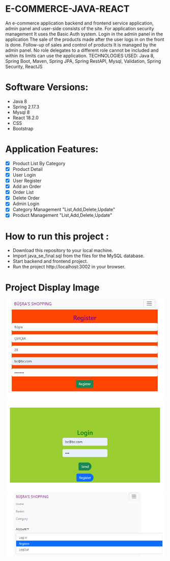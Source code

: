 # E-COMMERCE-JAVA-REACT
<p> 
An e-commerce application backend and frontend service
application, admin panel and user-side
consists of the site. For application security management
It uses the Basic Auth system. Login in the admin panel in the application
The sale of the products made after the user logs in on the front
is done. Follow-up of sales and control of products
It is managed by the admin panel. No role delegates to a different role
cannot be included and within its limits
can use the application.
TECHNOLOGIES USED: Java 8, Spring Boot,
Maven, Spring JPA, Spring RestAPI, Mysql, Validation,
Spring Security, ReactJS </p>

# Software Versions:
- Java 8
- Spring 2.17.3
- Mysql 8
- React 18.2.0
- CSS
- Bootstrap

    
# Application Features:

- [x] Product List By Category
- [x] Product Detail
- [x] User Login
- [x] User Register
- [x] Add an Order
- [x] Order List
- [x] Delete Order
- [x] Admin Login
- [x] Category Management "List,Add,Delete,Update"
- [x] Product Management "List,Add,Delete,Update"

# How to run this project :
- Download this repository to your local machine.
- Import java_se_final.sql from the files for the MySQL database.
- Start backend and frontend project.
- Run the project http://localhost:3002 in your browser.

# Project Display Image

<p>
<a>
    <img src="FOTO/A.png" style="max-width:100%;"> 
</a>
    <a >
    <img src="FOTO/B.png" style="max-width:100%;"> 
</a>
       <a>
    <img src="FOTO/C.png" style="max-width:100%;"> 
</a>
</p>
